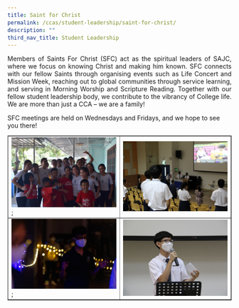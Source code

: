 ```yaml
---
title: Saint for Christ
permalink: /ccas/student-leadership/saint-for-christ/
description: ""
third_nav_title: Student Leadership
---
```

<p align="justify">Members of Saints For Christ (SFC) act as the spiritual leaders of SAJC, where we focus on knowing Christ and making him known. SFC connects with our fellow Saints through organising events such as Life Concert and Mission Week, reaching out to global communities through service learning, and serving in Morning Worship and Scripture Reading. Together with our fellow student leadership body, we contribute to the vibrancy of College life. We are more than just a CCA &ndash; we are a family!</p>
<p>SFC meetings are held on Wednesdays and Fridays, and we hope to see you there!</p>
<table style="border-collapse: collapse; width: 100%;" border="1">
<tbody>
<tr>
<td style="width: 50%;"><img src="/images/sfc1.jpg">;</td>
<td style="width: 50%;"><img src="/images/sfc2.jpg"></td>
</tr>
<tr>
<td style="width: 50%;"><img src="/images/sfc3.jpg">;</td>
<td style="width: 50%;"><img src="/images/sfc4.jpg"></td>
</tr>
</tbody>
</table>